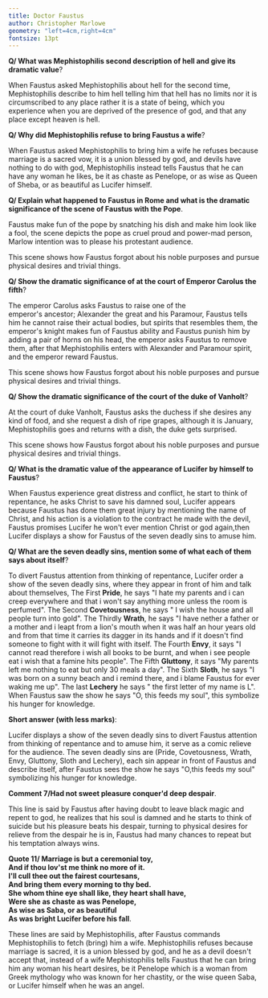 ```yaml
---
title: Doctor Faustus
author: Christopher Marlowe
geometry: "left=4cm,right=4cm"
fontsize: 13pt
---
```

**Q/ What was Mephistophilis second description of hell and give its dramatic value**\?

When Faustus asked Mephistophilis about hell for the second
time, Mephistophilis describe to him hell telling him 
that hell has no limits nor it is 
circumscribed to any place rather it is a state of 
being, which you experience when you are deprived of 
the presence of god, and that any place except heaven is
hell.


**Q/ Why did Mephistophilis refuse to bring Faustus a wife**\?

When Faustus asked Mephistophilis to bring him a wife
he refuses because marriage is a sacred vow,
it is a union blessed by god, and devils have nothing to do
with god, Mephistophilis instead tells
Faustus that he can have any woman he likes, be it as 
chaste as Penelope, or as wise as Queen of Sheba, or as
beautiful as Lucifer himself.


**Q/ Explain what happened to Faustus in Rome and what
is the dramatic significance of the scene of Faustus with
the Pope**\.

Faustus make fun of the pope by snatching his dish and 
make him look like a fool, the scene depicts the pope as 
cruel proud and power-mad person, Marlow intention was to 
please his protestant audience.

This scene shows how Faustus forgot about his noble 
purposes and pursue physical desires and trivial things.

**Q/ Show the dramatic significance of at the court
of Emperor Carolus the fifth**\?

The emperor Carolus asks Faustus to raise one of the  
emperor's ancestor; Alexander the great and his Paramour,
Faustus tells him he cannot raise their actual bodies,
but spirits that resembles them, the emperor's knight makes
fun of Faustus ability and Faustus punish him by adding 
a pair of horns on his head, the emperor asks Faustus to
remove them, after that Mephistophilis enters with
Alexander and Paramour spirit, and the emperor reward 
Faustus.

This scene shows how Faustus forgot about his noble 
purposes and pursue physical desires and trivial things.

**Q/ Show the dramatic significance of the court of the
duke of Vanholt**\?

At the court of duke Vanholt, Faustus asks the duchess if
she desires any kind of food, and she request a dish 
of ripe grapes, although it is January, Mephistophilis 
goes and returns with a dish, the duke gets surprised.

This scene shows how Faustus forgot about his noble 
purposes and pursue physical desires and trivial things.

**Q/ What is the dramatic value of the appearance of 
Lucifer by himself to Faustus**\?

When Faustus experience great distress and conflict, he
start to think of repentance, he asks Christ to save 
his damned soul, Lucifer appears because Faustus has 
done them great injury by mentioning the name of Christ,
and his action is a violation to the contract he made 
with the devil, Faustus promises Lucifer he won't ever
mention Christ or god again,then Lucifer displays a show 
for Faustus of the seven deadly sins to amuse him.

**Q/ What are the seven deadly sins, mention some of 
what each of them says about itself**\?

To divert Faustus attention from thinking of repentance,
Lucifer order a show of the seven deadly sins, where they
appear in front of him and talk about themselves, The 
First **Pride**, he says "I hate my parents and i can 
creep everywhere and that i won't say anything more unless
the room is perfumed". The Second **Covetousness**, he says "
I wish the house and all people turn into gold". The 
Thirdly **Wrath**, he says "I have nether a father or a
mother and i leapt from a lion's mouth when it was half 
an hour years old and from that time it carries 
its dagger in its hands and if it doesn't find someone 
to fight with it will fight with itself. The Fourth **Envy**,
it says "I cannot read
therefore i wish all books to be burnt, and when i see 
people eat i wish that a famine hits people". The Fifth 
**Gluttony**, it says "My parents left me nothing to eat but
only 30 meals a day". The Sixth **Sloth**, he says "I was born
on a sunny beach and i remind there, and i blame Faustus 
for ever waking me up". The last **Lechery** he says " the
first letter of my name is L". When Faustus saw the show
he says "O, this feeds my soul", this symbolize his hunger
for knowledge.

**Short answer (with less marks)**\:

Lucifer displays a show of the seven deadly sins
to divert Faustus attention from thinking of repentance and
to amuse him, it serve as a comic relieve for the audience.
The seven deadly sins are (Pride, Covetousness, Wrath, 
Envy, Gluttony, Sloth and Lechery), each sin appear
in front of Faustus and describe itself, after Faustus sees 
the show he says "O,this feeds my soul" symbolizing his
hunger for knowledge.


**Comment 7/Had not sweet pleasure conquer'd deep despair**\.

This line is said by Faustus after having doubt to 
leave black magic and repent to god, he realizes that 
his soul is damned and he starts to think of 
suicide but his pleasure beats his despair,
turning to physical desires for relieve from the despair 
he is in, Faustus had many chances to repeat but his 
temptation always wins.

**Quote 11/ Marriage is but a ceremonial toy,**\
**And if thou lov'st me think no more of it.**\
**I'll cull thee out the fairest courtesans,**\
**And bring them every morning to thy bed.**\
**She whom thine eye shall like, they heart shall have,**\
**Were she as chaste as was Penelope,**\
**As wise as Saba, or as beautiful**\
**As was bright Lucifer before his fall**\.

These lines are said by Mephistophilis, after Faustus 
commands Mephistophilis to fetch (bring) him a wife.
Mephistophilis refuses because marriage is sacred, 
it is a union blessed by god, and he as a devil doesn't 
accept that, instead of a wife  Mephistophilis tells 
Faustus that he can bring him any woman his heart desires,
be it Penelope which is a woman from Greek mythology 
who was known for her chastity, or the wise queen Saba,
or Lucifer himself when he was an angel.

